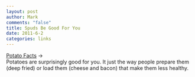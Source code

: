 ```yaml
--- 
layout: post
author: Mark
comments: "false"
title: Spuds Be Good For You
date: 2011-6-2
categories: links
---
```

<a href="http://www.spudcitysales.com/potato_facts.php" title="Potato Facts">Potato Facts</a> →
<br />
Potatoes are surprisingly good for you. It just the way people prepare them (deep fried) or load them (cheese and bacon) that make them less healthy.
